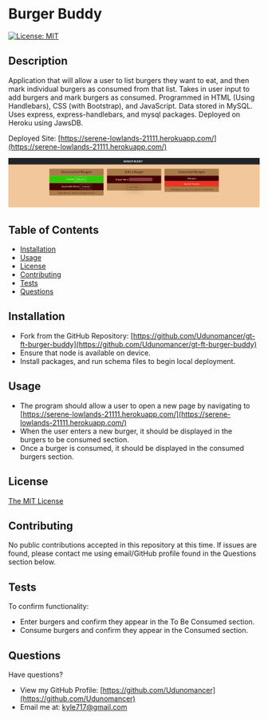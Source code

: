 # Burger Buddy

[![License: MIT](https://img.shields.io/badge/License-MIT-yellow.svg)](https://opensource.org/licenses/MIT)

## Description

Application that will allow a user to list burgers they want to eat, and then mark individual burgers as consumed from that list.  Takes in user input to add burgers and mark burgers as consumed.  Programmed in HTML (Using Handlebars), CSS (with Bootstrap), and JavaScript.  Data stored in MySQL. Uses express, express-handlebars, and mysql packages.  Deployed on Heroku using JawsDB.

Deployed Site: [https://serene-lowlands-21111.herokuapp.com/](https://serene-lowlands-21111.herokuapp.com/)

![Image](public/assets/images/burger-buddy-screenshot.png)

## Table of Contents
* [Installation](#installation)
* [Usage](#usage)
* [License](#license)
* [Contributing](#contributing)
* [Tests](#tests)
* [Questions](#questions)

## <a name="installation"></a> Installation

* Fork from the GitHub Repository: [https://github.com/Udunomancer/gt-ft-burger-buddy](https://github.com/Udunomancer/gt-ft-burger-buddy)
* Ensure that node is available on device.
* Install packages, and run schema files to begin local deployment.

## <a name="usage"></a> Usage

* The program should allow a user to open a new page by navigating to [https://serene-lowlands-21111.herokuapp.com/](https://serene-lowlands-21111.herokuapp.com/)
* When the user enters a new burger, it should be displayed in the burgers to be consumed section.
* Once a burger is consumed, it should be displayed in the consumed burgers section.

## <a name="license"></a> License

[The MIT License](https://opensource.org/licenses/MIT)

## <a name="contributing"></a> Contributing

No public contributions accepted in this repository at this time.
If issues are found, please contact me using email/GitHub profile found in the Questions section below.

## <a name="tests"></a> Tests

To confirm functionality:
* Enter burgers and confirm they appear in the To Be Consumed section.
* Consume burgers and confirm they appear in the Consumed section.

## <a name="questions"></a> Questions

Have questions?
* View my GitHub Profile: [https://github.com/Udunomancer](https://github.com/Udunomancer)
* Email me at: [kyle717@gmail.com](mailto:kyle717@gmail.com)
